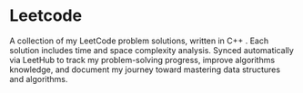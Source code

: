 # Leetcode
A collection of my LeetCode problem solutions, written in C++ . Each solution includes time and space complexity analysis. Synced automatically via LeetHub to track my problem-solving progress, improve algorithms knowledge, and document my journey toward mastering data structures and algorithms.
